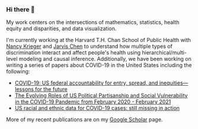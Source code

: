 ### Hi there 👋

My work centers on the intersections of mathematics, statistics, health equity and disparities, and data visualization. 

I'm currently working at the Harvard T.H. Chan School of Public Health with [Nancy Krieger](https://www.hsph.harvard.edu/nancy-krieger/) and [Jarvis Chen](https://www.dfhcc.harvard.edu/insider/member-detail/member/jarvis-t-chen-scd/) to understand how multiple types of discrimination interact and affect people's health using hierarchical/multi-level modeling and causal inference.  Additionally, we have been working on writing a series of papers about COVID-19 in the United States including the following: 

- [COVID-19: US federal accountability for entry, spread, and inequities—lessons for the future](https://link.springer.com/article/10.1007/s10654-020-00689-2)
- [The Evolving Roles of US Political Partisanship and Social Vulnerability in the COVID-19 Pandemic from February 2020 - February 2021](https://papers.ssrn.com/sol3/papers.cfm?abstract_id=3933453)
- [US racial and ethnic data for COVID-19 cases: still missing in action](https://www.thelancet.com/journals/lancet/article/PIIS0140-6736(20)32220-0/fulltext)

More of my recent publications are on my [Google Scholar](https://scholar.google.com/citations?hl=en&view_op=list_works&user=_9VD8mkAAAAJ) page.
